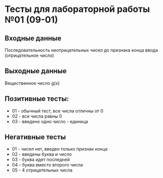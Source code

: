 # Тесты для лабораторной работы №01 (09-01)

## Входные данные
Последовательность неотрицательных чисел до признака конца ввода (отрицательное число)

## Выходные данные
Вещественное число g(x)

## Позитивные тесты:
- 01 - обычный тест, все числа отличны от 0
- 02 - все числа равны 0
- 03 - введено одно число - единица

## Негативные тесты
- 01 - чисел нет, введен только признак конца
- 02 - введены буква и число
- 03 - буква идет последней
- 04 - буква вместо второго числа
- 05 - 4 отрицательных числа

